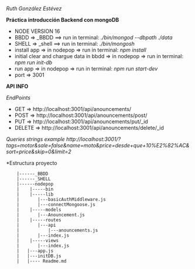 *Ruth González Estévez*


**Práctica introducción Backend con mongoDB**

 - NODE VERSION 16
 - BBDD => _BBDD ==> run in terminal:  *./bin/mongod --dbpath ./data*
 - SHELL => _shell ==> run in terminal:   *./bin/mongosh*
 - install app => in nodepop => run in terminal: *npm install*
 - initial clear and chargue data in bbdd => in nodepop => run in terminal: *npm run init-db*
 - run app => in nodepop => run in terminal: *npm run start-dev*
 - port => 3001
 
**API INFO**

  *EndPoints*
 - GET => http://localhost:3001/api/anouncements/
 - POST => http://localhost:3001/api/anouncements/post/
 - PUT => http://localhost:3001/api/anouncements/put/_id
 - DELETE => http://localhost:3001/api/anouncements/delete/_id

 *Queries strings example*
 *http://localhost:3001/?tags=motor&sale=false&name=moto&price=desde+que+10%E2%82%AC&sort=price&skip=0&limit=2*

*Estructura proyecto

        |------_BBDD
        |------_SHELL
        |------nodepop
        |    |-----bin
        |    |-----lib
        |       |---basicAuthMiddleware.js
        |       |---connectMongoose.js
        |    |-----models
        |       |---Anouncement.js
        |    |-----routes
        |       |---api
        |           |---anouncements.js
        |       |---index.js
        |    |-----views
        |       |---index.js
        |   |---app.js
        |   |---initDB.js
        |   |---- Readme.md
